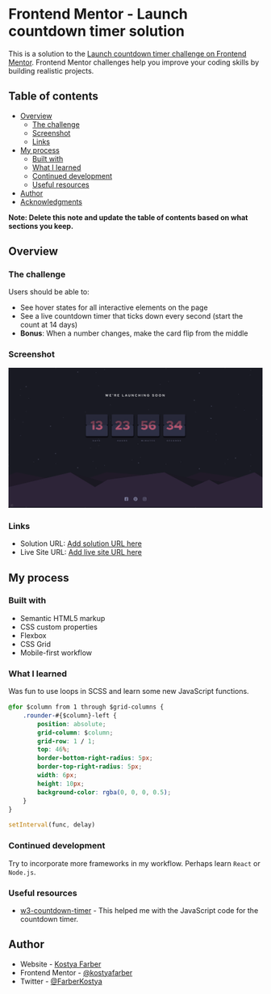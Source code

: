 # Frontend Mentor - Launch countdown timer solution

This is a solution to the [Launch countdown timer challenge on Frontend Mentor](https://www.frontendmentor.io/challenges/launch-countdown-timer-N0XkGfyz-). Frontend Mentor challenges help you improve your coding skills by building realistic projects. 

## Table of contents

- [Overview](#overview)
  - [The challenge](#the-challenge)
  - [Screenshot](#screenshot)
  - [Links](#links)
- [My process](#my-process)
  - [Built with](#built-with)
  - [What I learned](#what-i-learned)
  - [Continued development](#continued-development)
  - [Useful resources](#useful-resources)
- [Author](#author)
- [Acknowledgments](#acknowledgments)

**Note: Delete this note and update the table of contents based on what sections you keep.**

## Overview

### The challenge

Users should be able to:

- See hover states for all interactive elements on the page
- See a live countdown timer that ticks down every second (start the count at 14 days)
- **Bonus**: When a number changes, make the card flip from the middle

### Screenshot

![](images/countdown-timer.png)

### Links

- Solution URL: [Add solution URL here](https://your-solution-url.com)
- Live Site URL: [Add live site URL here](https://your-live-site-url.com)

## My process

### Built with

- Semantic HTML5 markup
- CSS custom properties
- Flexbox
- CSS Grid
- Mobile-first workflow

### What I learned

Was fun to use loops in SCSS and learn some new JavaScript functions.


```css
@for $column from 1 through $grid-columns {
    .rounder-#{$column}-left {
        position: absolute;
        grid-column: $column;
        grid-row: 1 / 1;
        top: 46%;
        border-bottom-right-radius: 5px;
        border-top-right-radius: 5px;
        width: 6px;
        height: 10px;
        background-color: rgba(0, 0, 0, 0.5);
    } 
}
```
```js
setInterval(func, delay)
```

### Continued development

Try to incorporate more frameworks in my workflow. Perhaps learn `React` or `Node.js`.

### Useful resources

- [w3-countdown-timer](https://www.w3schools.com/howto/howto_js_countdown.asp) - This helped me with the JavaScript code for the countdown timer.
## Author

- Website - [Kostya Farber](https://www.your-site.com)
- Frontend Mentor - [@kostyafarber](https://www.frontendmentor.io/profile/kostyafarber)
- Twitter - [@FarberKostya](https://www.twitter.com/@FarberKostya)

